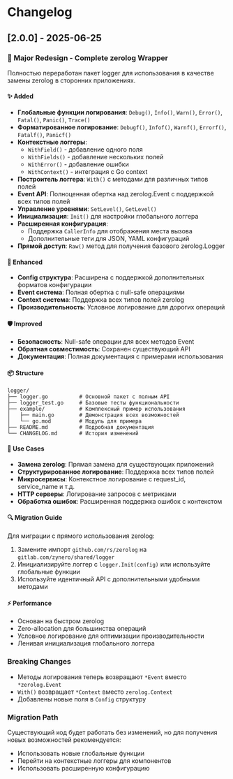 # Changelog

## [2.0.0] - 2025-06-25

### 🚀 Major Redesign - Complete zerolog Wrapper

Полностью переработан пакет logger для использования в качестве замены zerolog в сторонних приложениях.

#### ✨ Added
- **Глобальные функции логирования**: `Debug()`, `Info()`, `Warn()`, `Error()`, `Fatal()`, `Panic()`, `Trace()`
- **Форматированное логирование**: `Debugf()`, `Infof()`, `Warnf()`, `Errorf()`, `Fatalf()`, `Panicf()`
- **Контекстные логгеры**: 
  - `WithField()` - добавление одного поля
  - `WithFields()` - добавление нескольких полей
  - `WithError()` - добавление ошибки
  - `WithContext()` - интеграция с Go context
- **Построитель логгера**: `With()` с методами для различных типов полей
- **Event API**: Полноценная обертка над zerolog.Event с поддержкой всех типов полей
- **Управление уровнями**: `SetLevel()`, `GetLevel()`
- **Инициализация**: `Init()` для настройки глобального логгера
- **Расширенная конфигурация**: 
  - Поддержка `CallerInfo` для отображения места вызова
  - Дополнительные теги для JSON, YAML конфигураций
- **Прямой доступ**: `Raw()` метод для получения базового zerolog.Logger

#### 🔧 Enhanced
- **Config структура**: Расширена с поддержкой дополнительных форматов конфигурации
- **Event система**: Полная обертка с null-safe операциями
- **Context система**: Поддержка всех типов полей zerolog
- **Производительность**: Условное логирование для дорогих операций

#### 🛡️ Improved
- **Безопасность**: Null-safe операции для всех методов Event
- **Обратная совместимость**: Сохранен существующий API
- **Документация**: Полная документация с примерами использования

#### 📦 Structure
```
logger/
├── logger.go          # Основной пакет с полным API
├── logger_test.go     # Базовые тесты функциональности
├── example/           # Комплексный пример использования
│   ├── main.go        # Демонстрация всех возможностей
│   └── go.mod         # Модуль для примера
├── README.md          # Подробная документация
└── CHANGELOG.md       # История изменений
```

#### 🎯 Use Cases
- **Замена zerolog**: Прямая замена для существующих приложений
- **Структурированное логирование**: Поддержка всех типов полей
- **Микросервисы**: Контекстное логирование с request_id, service_name и т.д.
- **HTTP серверы**: Логирование запросов с метриками
- **Обработка ошибок**: Расширенная поддержка ошибок с контекстом

#### 🔍 Migration Guide
Для миграции с прямого использования zerolog:
1. Замените импорт `github.com/rs/zerolog` на `gitlab.com/zynero/shared/logger`
2. Инициализируйте логгер с `logger.Init(config)` или используйте глобальные функции
3. Используйте идентичный API с дополнительными удобными методами

#### ⚡ Performance
- Основан на быстром zerolog
- Zero-allocation для большинства операций
- Условное логирование для оптимизации производительности
- Ленивая инициализация глобального логгера

### Breaking Changes
- Методы логирования теперь возвращают `*Event` вместо `*zerolog.Event`
- `With()` возвращает `*Context` вместо `zerolog.Context`
- Добавлены новые поля в `Config` структуру

### Migration Path
Существующий код будет работать без изменений, но для получения новых возможностей рекомендуется:
- Использовать новые глобальные функции
- Перейти на контекстные логгеры для компонентов
- Использовать расширенную конфигурацию 